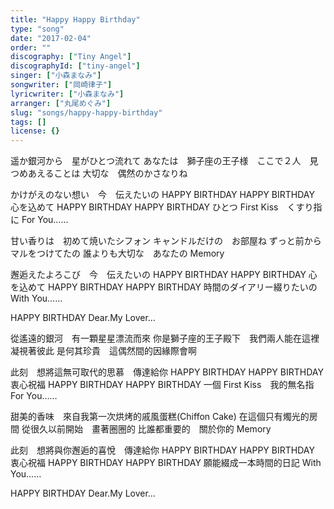 ```yaml
---
title: "Happy Happy Birthday"
type: "song"
date: "2017-02-04"
order: ""
discography: ["Tiny Angel"]
discographyId: ["tiny-angel"]
singer: ["小森まなみ"]
songwriter: ["岡崎律子"]
lyricwriter: ["小森まなみ"]
arranger: ["丸尾めぐみ"]
slug: "songs/happy-happy-birthday"
tags: []
license: {}
---
```


遥か銀河から　星がひとつ流れて 
あなたは　獅子座の王子様　ここで２人　見つめあえることは 
大切な　偶然のかさなりね 

かけがえのない想い　今　伝えたいの 
HAPPY BIRTHDAY HAPPY BIRTHDAY 
心を込めて 
HAPPY BIRTHDAY HAPPY BIRTHDAY 
ひとつ First Kiss　くすり指に For You…… 

甘い香りは　初めて焼いたシフォン 
キャンドルだけの　お部屋ね 
ずっと前から　マルをつけてたの 
誰よりも大切な　あなたの Memory 

邂逅えたよろこび　今　伝えたいの 
HAPPY BIRTHDAY HAPPY BIRTHDAY 
心を込めて 
HAPPY BIRTHDAY HAPPY BIRTHDAY 
時間のダイアリー綴りたいの With You…… 

HAPPY BIRTHDAY Dear.My Lover…

從遙遠的銀河　有一顆星星漂流而來
你是獅子座的王子殿下　我們兩人能在這裡凝視著彼此
是何其珍貴　這偶然間的因緣際會啊

此刻　想將這無可取代的思慕　傳達給你
HAPPY BIRTHDAY HAPPY BIRTHDAY 
衷心祝福
HAPPY BIRTHDAY HAPPY BIRTHDAY 
一個 First Kiss　我的無名指 For You…… 

甜美的香味　來自我第一次烘烤的戚風蛋糕(Chiffon Cake)
在這個只有燭光的房間
從很久以前開始　畫著圈圈的
比誰都重要的　關於你的 Memory 

此刻　想將與你邂逅的喜悅　傳達給你
HAPPY BIRTHDAY HAPPY BIRTHDAY 
衷心祝福
HAPPY BIRTHDAY HAPPY BIRTHDAY 
願能綴成一本時間的日記 With You…… 

HAPPY BIRTHDAY Dear.My Lover…
